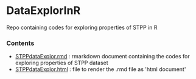 # DataExplorInR
Repo containing codes for exploring properties of STPP in R

### Contents

- [STPPdataExplor.rmd](STPPdataExplor.rmd) : rmarkdown document containing the codes for exploring properties of STPP dataset
- [STPPdataExplor.html](http://htmlpreview.github.io/?https://github.com/QuantCrimAtLeeds/DataExplorInR/blob/master/STPPdataExplor.html) : file to render the .rmd file as 'html document' 


